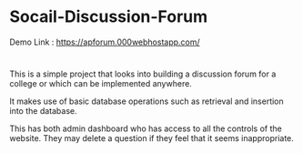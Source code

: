 # Socail-Discussion-Forum
Demo Link : https://apforum.000webhostapp.com/
#
This is a simple project that looks into building a discussion forum for a college or which can be implemented anywhere.

It makes use of basic database operations such as retrieval and insertion into the database.

This has both admin dashboard who has access to all the controls of the website. They may delete a question if they feel that it seems inappropriate.
